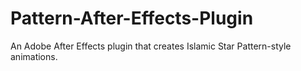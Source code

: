 # Pattern-After-Effects-Plugin
An Adobe After Effects plugin that creates Islamic Star Pattern-style animations.
